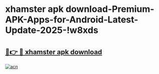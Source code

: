 # xhamster apk download-Premium-APK-Apps-for-Android-Latest-Update-2025-!w8xds

# <h2><a href="https://googleone.com">🔗👉 🔴 xhamster apk download</a></h2>

[![acn](https://github.com/user-attachments/assets/0f9c940e-d8b0-45ae-aac7-cd30a18b3e1c)](https://googleone.com)

